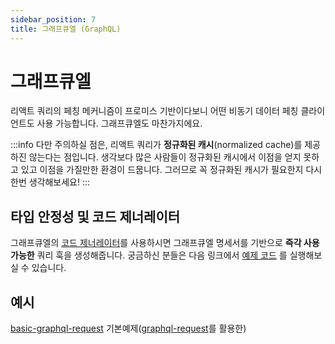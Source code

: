 ```yaml
---
sidebar_position: 7
title: 그래프큐엘 (GraphQL)
---
```


# 그래프큐엘

리액트 쿼리의 페칭 메커니즘이 프로미스 기반이다보니 어떤 비동기 데이터 페칭 클라이언트도 사용 가능합니다. 그래프큐엘도 마찬가지에요.

:::info
다만 주의하실 점은, 리액트 쿼리가 **정규화된 캐시**(normalized cache)를 제공하진 않는다는 점입니다. 생각보다 많은 사람들이 정규화된 캐시에서 이점을 얻지 못하고 있고 이점을 가질만한 환경이 드뭅니다. 그러므로 꼭 정규화된 캐시가 필요한지 다시 한번 생각해보세요!
:::

## 타입 안정성 및 코드 제너레이터

그래프큐엘의 [코드 제너레이터](https://graphql-code-generator.com/)를 사용하시면 그래프큐엘 명세서를 기반으로 **즉각 사용 가능한** 쿼리 훅을 생성해줍니다. 궁금하신 분들은 다음 링크에서 [예제 코드](https://www.graphql-code-generator.com/docs/plugins/typescript-react-query) 를 실행해보실 수 있습니다.

## 예시

[basic-graphql-request](https://react-query.tanstack.com/docs/examples/basic-graphql-request) 기본예제([graphql-request](https://github.com/prisma-labs/graphql-request)를 활용한)

